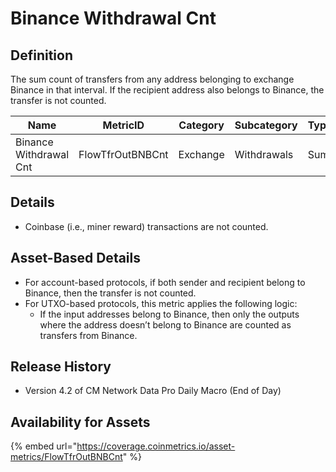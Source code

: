 # Binance Withdrawal Cnt

## Definition

The sum count of transfers from any address belonging to exchange Binance in that interval. If the recipient address also belongs to Binance, the transfer is not counted.

| Name                   | MetricID         | Category | Subcategory | Type | Unit         | Interval       |
| ---------------------- | ---------------- | -------- | ----------- | ---- | ------------ | -------------- |
| Binance Withdrawal Cnt | FlowTfrOutBNBCnt | Exchange | Withdrawals | Sum  | Native units | 1 block, 1 day |

## Details

* Coinbase (i.e., miner reward) transactions are not counted.

## Asset-Based Details

* For account-based protocols, if both sender and recipient belong to Binance, then the transfer is not counted.
* For UTXO-based protocols, this metric applies the following logic:
  * If the input addresses belong to Binance, then only the outputs where the address doesn’t belong to Binance are counted as transfers from Binance.

## Release History

* Version 4.2 of CM Network Data Pro Daily Macro (End of Day)

## Availability for Assets

{% embed url="https://coverage.coinmetrics.io/asset-metrics/FlowTfrOutBNBCnt" %}
